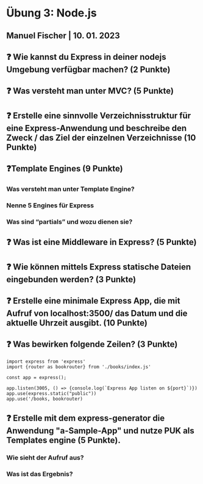 # Übung 3: Node.js

## Manuel Fischer | 10. 01. 2023

## :question: Wie kannst du Express in deiner nodejs Umgebung verfügbar machen? (2 Punkte)

## :question: Was versteht man unter MVC? (5 Punkte)

## :question: Erstelle eine sinnvolle Verzeichnisstruktur für eine Express-Anwendung und beschreibe den Zweck / das Ziel der einzelnen Verzeichnisse (10 Punkte)

## :question:Template Engines (9 Punkte)

### Was versteht man unter Template Engine?

### Nenne 5 Engines für Express

### Was sind “partials” und wozu dienen sie?

## :question: Was ist eine Middleware in Express? (5 Punkte)

## :question: Wie können mittels Express statische Dateien eingebunden werden? (3 Punkte)

## :question: Erstelle eine minimale Express App, die mit Aufruf von localhost:3500/ das Datum und die aktuelle Uhrzeit ausgibt. (10 Punkte)

## :question: Was bewirken folgende Zeilen? (3 Punkte)

```
import express from 'express'
import {router as bookrouter} from './books/index.js'
```

```
const app = express();
```

```
app.listen(3005, () => {console.log(`Express App listen on ${port}`)})
app.use(express.static("public"))
app.use('/books, bookrouter)
```

## :question: Erstelle mit dem express-generator die Anwendung "a-Sample-App" und nutze PUK als Templates engine (5 Punkte).

### Wie sieht der Aufruf aus?

### Was ist das Ergebnis?
